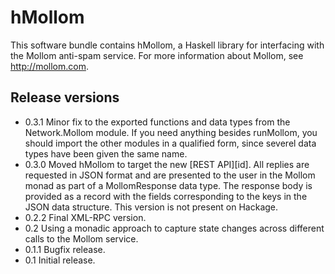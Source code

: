 # hMollom

This software bundle contains hMollom, a Haskell library for interfacing with the
Mollom anti-spam service. For more information about Mollom, see http://mollom.com.

## Release versions

- 0.3.1  Minor fix to the exported functions and data types from the Network.Mollom
         module. If you need anything besides runMollom, you should import the other
         modules in a qualified form, since severel data types have been given the
         same name.
- 0.3.0  Moved hMollom to target the new [REST API][id]. All replies are requested in JSON
         format and are presented to the user in the Mollom monad as part of a 
         MollomResponse data type. The response body is provided as a record with
         the fields corresponding to the keys in the JSON data structure. This version
         is not present on Hackage.
- 0.2.2  Final XML-RPC version.
- 0.2    Using a monadic approach to capture state changes across different calls to
         the Mollom service.
- 0.1.1  Bugfix release.
- 0.1    Initial release.




[rest api]: http://mollom.com/api/rest
